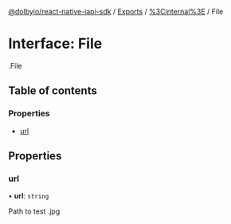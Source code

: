 [@dolbyio/react-native-iapi-sdk](../README.md) / [Exports](../modules.md) / [%3Cinternal%3E](../modules/_internal_.md) / File

# Interface: File

[<internal>](../modules/_internal_.md).File

## Table of contents

### Properties

- [url](_internal_.File.md#url)

## Properties

### url

• **url**: `string`

Path to test .jpg
